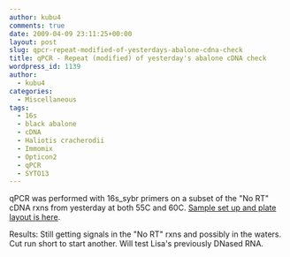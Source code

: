 ```yaml
---
author: kubu4
comments: true
date: 2009-04-09 23:11:25+00:00
layout: post
slug: qpcr-repeat-modified-of-yesterdays-abalone-cdna-check
title: qPCR - Repeat (modified) of yesterday's abalone cDNA check
wordpress_id: 1139
author:
  - kubu4
categories:
  - Miscellaneous
tags:
  - 16s
  - black abalone
  - cDNA
  - Haliotis cracherodii
  - Immomix
  - Opticon2
  - qPCR
  - SYTO13
---
```


qPCR was performed with 16s_sybr primers on a subset of the "No RT" cDNA rxns from yesterday at both 55C and 60C. [Sample set up and plate layout is here](http://eagle.fish.washington.edu/Arabidopsis/Notebook%20Workup%20Files/20090409-01.jpg).

Results: Still getting signals in the "No RT" rxns and possibly in the waters. Cut run short to start another. Will test Lisa's previously DNased RNA.
